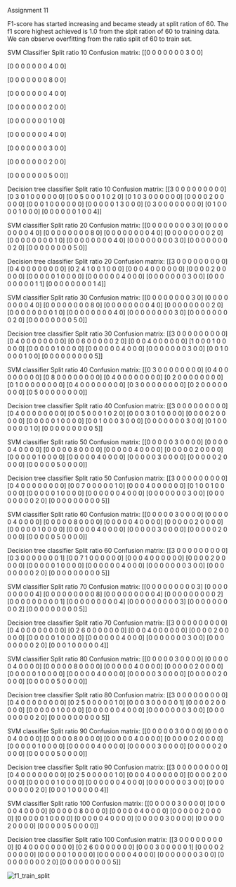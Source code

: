 Assignment 11


F1-score has started increasing and became steady at split ration of 60.
The f1 score highest achieved is 1.0 from the slpit ration of 60 to training data.
We can observe overfitting from the ratio split of 60 to train set. 

SVM Classifier
Split ratio  10
Confusion matrix:
[[0 0 0 0 0 0 0 3 0 0]

 [0 0 0 0 0 0 0 4 0 0]
 
 [0 0 0 0 0 0 0 8 0 0]
 
 [0 0 0 0 0 0 0 4 0 0]
 
 [0 0 0 0 0 0 0 2 0 0]
 
 [0 0 0 0 0 0 0 1 0 0]
 
 [0 0 0 0 0 0 0 4 0 0]
 
 [0 0 0 0 0 0 0 3 0 0]
 
 [0 0 0 0 0 0 0 2 0 0]
 
 [0 0 0 0 0 0 0 5 0 0]]
 
 Decision tree classifier
Split ratio  10
Confusion matrix:
[[3 0 0 0 0 0 0 0 0 0]
 [0 3 0 1 0 0 0 0 0 0]
 [0 0 5 0 0 0 1 0 2 0]
 [0 1 0 3 0 0 0 0 0 0]
 [0 0 0 0 2 0 0 0 0 0]
 [0 0 0 1 0 0 0 0 0 0]
 [0 0 0 0 0 1 3 0 0 0]
 [0 3 0 0 0 0 0 0 0 0]
 [0 1 0 0 0 0 1 0 0 0]
 [0 0 0 0 0 0 1 0 0 4]]
 
 SVM classifier
Split ratio  20
Confusion matrix:
[[0 0 0 0 0 0 0 0 3 0]
 [0 0 0 0 0 0 0 0 4 0]
 [0 0 0 0 0 0 0 0 8 0]
 [0 0 0 0 0 0 0 0 4 0]
 [0 0 0 0 0 0 0 0 2 0]
 [0 0 0 0 0 0 0 0 1 0]
 [0 0 0 0 0 0 0 0 4 0]
 [0 0 0 0 0 0 0 0 3 0]
 [0 0 0 0 0 0 0 0 2 0]
 [0 0 0 0 0 0 0 0 5 0]]
 
 Decision tree classifier
Split ratio  20
Confusion matrix:
[[3 0 0 0 0 0 0 0 0 0]
 [0 4 0 0 0 0 0 0 0 0]
 [0 2 4 1 0 0 1 0 0 0]
 [0 0 0 4 0 0 0 0 0 0]
 [0 0 0 0 2 0 0 0 0 0]
 [0 0 0 0 0 1 0 0 0 0]
 [0 0 0 0 0 0 4 0 0 0]
 [0 0 0 0 0 0 0 3 0 0]
 [0 0 0 0 0 0 0 0 1 1]
 [0 0 0 0 0 0 0 0 1 4]]
 
 SVM classifier
Split ratio  30
Confusion matrix:
[[0 0 0 0 0 0 0 0 3 0]
 [0 0 0 0 0 0 0 0 4 0]
 [0 0 0 0 0 0 0 0 8 0]
 [0 0 0 0 0 0 0 0 4 0]
 [0 0 0 0 0 0 0 0 2 0]
 [0 0 0 0 0 0 0 0 1 0]
 [0 0 0 0 0 0 0 0 4 0]
 [0 0 0 0 0 0 0 0 3 0]
 [0 0 0 0 0 0 0 0 2 0]
 [0 0 0 0 0 0 0 0 5 0]]
 
 
 Decision tree classifier
Split ratio  30
Confusion matrix:
[[3 0 0 0 0 0 0 0 0 0]
 [0 4 0 0 0 0 0 0 0 0]
 [0 0 6 0 0 0 0 0 2 0]
 [0 0 0 4 0 0 0 0 0 0]
 [1 0 0 0 1 0 0 0 0 0]
 [0 0 0 0 0 1 0 0 0 0]
 [0 0 0 0 0 0 4 0 0 0]
 [0 0 0 0 0 0 0 3 0 0]
 [0 0 1 0 0 0 0 1 0 0]
 [0 0 0 0 0 0 0 0 0 5]]
 
 SVM classifier
Split ratio  40
Confusion matrix:
[[0 3 0 0 0 0 0 0 0 0]
 [0 4 0 0 0 0 0 0 0 0]
 [0 8 0 0 0 0 0 0 0 0]
 [0 4 0 0 0 0 0 0 0 0]
 [0 2 0 0 0 0 0 0 0 0]
 [0 1 0 0 0 0 0 0 0 0]
 [0 4 0 0 0 0 0 0 0 0]
 [0 3 0 0 0 0 0 0 0 0]
 [0 2 0 0 0 0 0 0 0 0]
 [0 5 0 0 0 0 0 0 0 0]]
 
 
 Decision tree classifier
Split ratio  40
Confusion matrix:
[[3 0 0 0 0 0 0 0 0 0]
 [0 4 0 0 0 0 0 0 0 0]
 [0 0 5 0 0 0 1 0 2 0]
 [0 0 0 3 0 1 0 0 0 0]
 [0 0 0 0 2 0 0 0 0 0]
 [0 0 0 0 0 1 0 0 0 0]
 [0 0 1 0 0 0 3 0 0 0]
 [0 0 0 0 0 0 0 3 0 0]
 [0 1 0 0 0 0 0 0 1 0]
 [0 0 0 0 0 0 0 0 0 5]]
 
 SVM classifier
Split ratio  50
Confusion matrix:
[[0 0 0 0 0 3 0 0 0 0]
 [0 0 0 0 0 4 0 0 0 0]
 [0 0 0 0 0 8 0 0 0 0]
 [0 0 0 0 0 4 0 0 0 0]
 [0 0 0 0 0 2 0 0 0 0]
 [0 0 0 0 0 1 0 0 0 0]
 [0 0 0 0 0 4 0 0 0 0]
 [0 0 0 0 0 3 0 0 0 0]
 [0 0 0 0 0 2 0 0 0 0]
 [0 0 0 0 0 5 0 0 0 0]]
 
 Decision tree classifier
Split ratio  50
Confusion matrix:
[[3 0 0 0 0 0 0 0 0 0]
 [0 4 0 0 0 0 0 0 0 0]
 [0 0 7 0 0 0 0 0 1 0]
 [0 0 0 4 0 0 0 0 0 0]
 [0 1 0 0 1 0 0 0 0 0]
 [0 0 0 0 0 1 0 0 0 0]
 [0 0 0 0 0 0 4 0 0 0]
 [0 0 0 0 0 0 0 3 0 0]
 [0 0 0 0 0 0 0 0 2 0]
 [0 0 0 0 0 0 0 0 0 5]]
 
 SVM classifier
Split ratio  60
Confusion matrix:
[[0 0 0 0 0 3 0 0 0 0]
 [0 0 0 0 0 4 0 0 0 0]
 [0 0 0 0 0 8 0 0 0 0]
 [0 0 0 0 0 4 0 0 0 0]
 [0 0 0 0 0 2 0 0 0 0]
 [0 0 0 0 0 1 0 0 0 0]
 [0 0 0 0 0 4 0 0 0 0]
 [0 0 0 0 0 3 0 0 0 0]
 [0 0 0 0 0 2 0 0 0 0]
 [0 0 0 0 0 5 0 0 0 0]]
 
 Decision tree classifier
Split ratio  60
Confusion matrix:
[[3 0 0 0 0 0 0 0 0 0]
 [0 3 0 0 0 0 0 0 0 1]
 [0 0 7 1 0 0 0 0 0 0]
 [0 0 0 4 0 0 0 0 0 0]
 [0 0 0 0 2 0 0 0 0 0]
 [0 0 0 0 0 1 0 0 0 0]
 [0 0 0 0 0 0 4 0 0 0]
 [0 0 0 0 0 0 0 3 0 0]
 [0 0 0 0 0 0 0 0 2 0]
 [0 0 0 0 0 0 0 0 0 5]]
 
 SVM classifier
Split ratio  70
Confusion matrix:
[[0 0 0 0 0 0 0 0 0 3]
 [0 0 0 0 0 0 0 0 0 4]
 [0 0 0 0 0 0 0 0 0 8]
 [0 0 0 0 0 0 0 0 0 4]
 [0 0 0 0 0 0 0 0 0 2]
 [0 0 0 0 0 0 0 0 0 1]
 [0 0 0 0 0 0 0 0 0 4]
 [0 0 0 0 0 0 0 0 0 3]
 [0 0 0 0 0 0 0 0 0 2]
 [0 0 0 0 0 0 0 0 0 5]]
 
 Decision tree classifier
Split ratio  70
Confusion matrix:
[[3 0 0 0 0 0 0 0 0 0]
 [0 4 0 0 0 0 0 0 0 0]
 [0 2 6 0 0 0 0 0 0 0]
 [0 0 0 4 0 0 0 0 0 0]
 [0 0 0 0 2 0 0 0 0 0]
 [0 0 0 0 0 1 0 0 0 0]
 [0 0 0 0 0 0 4 0 0 0]
 [0 0 0 0 0 0 0 3 0 0]
 [0 0 0 0 0 0 0 0 2 0]
 [0 0 0 1 0 0 0 0 0 4]]
 
 SVM classifier
Split ratio  80
Confusion matrix:
[[0 0 0 0 0 3 0 0 0 0]
 [0 0 0 0 0 4 0 0 0 0]
 [0 0 0 0 0 8 0 0 0 0]
 [0 0 0 0 0 4 0 0 0 0]
 [0 0 0 0 0 2 0 0 0 0]
 [0 0 0 0 0 1 0 0 0 0]
 [0 0 0 0 0 4 0 0 0 0]
 [0 0 0 0 0 3 0 0 0 0]
 [0 0 0 0 0 2 0 0 0 0]
 [0 0 0 0 0 5 0 0 0 0]]
 
 Decision tree classifier
Split ratio  80
Confusion matrix:
[[3 0 0 0 0 0 0 0 0 0]
 [0 4 0 0 0 0 0 0 0 0]
 [0 2 5 0 0 0 0 0 1 0]
 [0 0 0 3 0 0 0 0 0 1]
 [0 0 0 0 2 0 0 0 0 0]
 [0 0 0 0 0 1 0 0 0 0]
 [0 0 0 0 0 0 4 0 0 0]
 [0 0 0 0 0 0 0 3 0 0]
 [0 0 0 0 0 0 0 0 2 0]
 [0 0 0 0 0 0 0 0 0 5]]
 
 SVM classifier
Split ratio  90
Confusion matrix:
[[0 0 0 0 0 3 0 0 0 0]
 [0 0 0 0 0 4 0 0 0 0]
 [0 0 0 0 0 8 0 0 0 0]
 [0 0 0 0 0 4 0 0 0 0]
 [0 0 0 0 0 2 0 0 0 0]
 [0 0 0 0 0 1 0 0 0 0]
 [0 0 0 0 0 4 0 0 0 0]
 [0 0 0 0 0 3 0 0 0 0]
 [0 0 0 0 0 2 0 0 0 0]
 [0 0 0 0 0 5 0 0 0 0]]
 
 
 Decision tree classifier
Split ratio  90
Confusion matrix:
[[3 0 0 0 0 0 0 0 0 0]
 [0 4 0 0 0 0 0 0 0 0]
 [0 2 5 0 0 0 0 0 1 0]
 [0 0 0 4 0 0 0 0 0 0]
 [0 0 0 0 2 0 0 0 0 0]
 [0 0 0 0 0 1 0 0 0 0]
 [0 0 0 0 0 0 4 0 0 0]
 [0 0 0 0 0 0 0 3 0 0]
 [0 0 0 0 0 0 0 0 2 0]
 [0 0 0 1 0 0 0 0 0 4]]

SVM classifier
Split ratio  100
Confusion matrix:
[[0 0 0 0 0 3 0 0 0 0]
 [0 0 0 0 0 4 0 0 0 0]
 [0 0 0 0 0 8 0 0 0 0]
 [0 0 0 0 0 4 0 0 0 0]
 [0 0 0 0 0 2 0 0 0 0]
 [0 0 0 0 0 1 0 0 0 0]
 [0 0 0 0 0 4 0 0 0 0]
 [0 0 0 0 0 3 0 0 0 0]
 [0 0 0 0 0 2 0 0 0 0]
 [0 0 0 0 0 5 0 0 0 0]]
 
 Decision tree classifier
Split ratio  100
Confusion matrix:
[[3 0 0 0 0 0 0 0 0 0]
 [0 4 0 0 0 0 0 0 0 0]
 [0 2 6 0 0 0 0 0 0 0]
 [0 0 0 3 0 0 0 0 0 1]
 [0 0 0 0 2 0 0 0 0 0]
 [0 0 0 0 0 1 0 0 0 0]
 [0 0 0 0 0 0 4 0 0 0]
 [0 0 0 0 0 0 0 3 0 0]
 [0 0 0 0 0 0 0 0 2 0]
 [0 0 0 0 0 0 0 0 0 5]]


![f1_train_split](https://user-images.githubusercontent.com/29201889/144194038-e678ed81-326c-426a-a340-828e42dc03a1.png)



